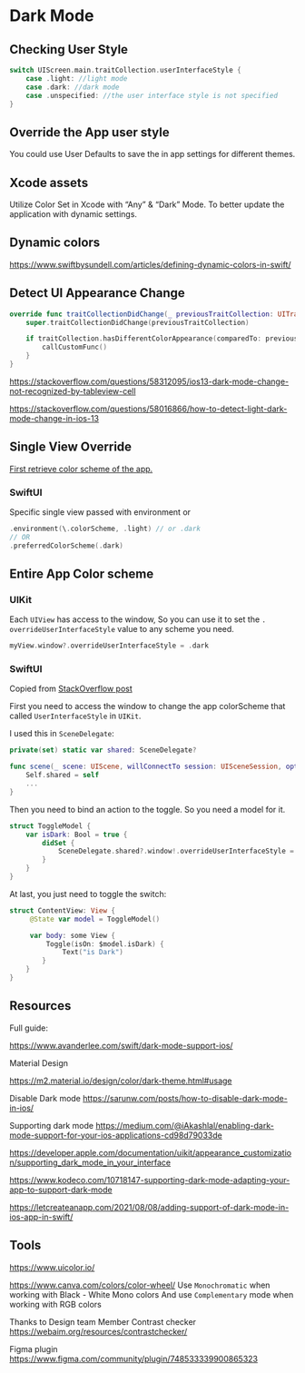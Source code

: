 # Dark Mode



## Checking User Style

```swift
switch UIScreen.main.traitCollection.userInterfaceStyle { 
	case .light: //light mode 
	case .dark: //dark mode 
	case .unspecified: //the user interface style is not specified
}
```

## Override the App user style

You could use User Defaults to save the in app settings for different themes.

## Xcode assets

Utilize Color Set in Xcode with “Any” & “Dark” Mode. To better update the application with dynamic settings.



## Dynamic colors

https://www.swiftbysundell.com/articles/defining-dynamic-colors-in-swift/


## Detect UI Appearance Change


```swift
override func traitCollectionDidChange(_ previousTraitCollection: UITraitCollection?) {
    super.traitCollectionDidChange(previousTraitCollection)

    if traitCollection.hasDifferentColorAppearance(comparedTo: previousTraitCollection) {
        callCustomFunc()
    }
}
```

https://stackoverflow.com/questions/58312095/ios13-dark-mode-change-not-recognized-by-tableview-cell

https://stackoverflow.com/questions/58016866/how-to-detect-light-dark-mode-change-in-ios-13


## Single View Override

[First retrieve color scheme of the app.](ios/swiftUI/environment#Retrieving)

### SwiftUI
Specific single view passed with environment or 
```swift
.environment(\.colorScheme, .light) // or .dark
// OR
.preferredColorScheme(.dark)
```


## Entire App Color scheme
### UIKit 

Each `UIView` has access to the window, So you can use it to set the `. overrideUserInterfaceStyle` value to any scheme you need.

```swift
myView.window?.overrideUserInterfaceStyle = .dark
```

### SwiftUI 




Copied from [StackOverflow post](https://stackoverflow.com/questions/58476048/implement-dark-mode-switch-in-swiftui-app) 

First you need to access the window to change the app colorScheme that called `UserInterfaceStyle` in `UIKit`.

I used this in `SceneDelegate`:

```swift
private(set) static var shared: SceneDelegate?

func scene(_ scene: UIScene, willConnectTo session: UISceneSession, options connectionOptions: UIScene.ConnectionOptions) {
    Self.shared = self
    ...
}
```

Then you need to bind an action to the toggle. So you need a model for it.

```swift
struct ToggleModel {
    var isDark: Bool = true {
        didSet { 
            SceneDelegate.shared?.window!.overrideUserInterfaceStyle = isDark ? .dark : .light 
        }
    }
}
```

At last, you just need to toggle the switch:

```swift
struct ContentView: View {
     @State var model = ToggleModel()

     var body: some View {
         Toggle(isOn: $model.isDark) {
             Text("is Dark")
        }
    }
}
```



## Resources

Full guide: 

https://www.avanderlee.com/swift/dark-mode-support-ios/

Material Design

https://m2.material.io/design/color/dark-theme.html#usage

Disable Dark mode
https://sarunw.com/posts/how-to-disable-dark-mode-in-ios/

Supporting dark mode
https://medium.com/@iAkashlal/enabling-dark-mode-support-for-your-ios-applications-cd98d79033de

https://developer.apple.com/documentation/uikit/appearance_customization/supporting_dark_mode_in_your_interface

https://www.kodeco.com/10718147-supporting-dark-mode-adapting-your-app-to-support-dark-mode

https://letcreateanapp.com/2021/08/08/adding-support-of-dark-mode-in-ios-app-in-swift/
## Tools

https://www.uicolor.io/

https://www.canva.com/colors/color-wheel/
Use `Monochromatic` when working with Black - White Mono colors
And use `Complementary` mode when working with RGB colors

Thanks to Design team Member
Contrast checker
https://webaim.org/resources/contrastchecker/

Figma plugin 
https://www.figma.com/community/plugin/748533339900865323